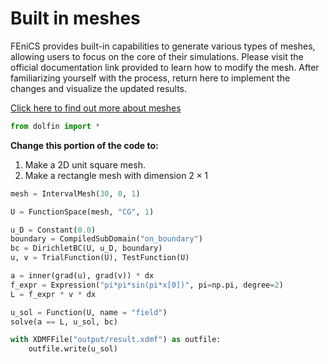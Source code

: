 # Built in meshes

FEniCS provides built-in capabilities to generate various types of meshes, allowing users to focus on the core of their simulations. Please visit the official documentation link provided to learn how to modify the mesh. After familiarizing yourself with the process, return here to implement the changes and visualize the updated results.

[Click here to find out more about meshes](https://fenicsproject.org/olddocs/dolfin/latest/python/demos/built-in-meshes/demo_built-in-meshes.py.html)


```python
from dolfin import *
```

**Change this portion of the code to:**
1. Make a 2D unit square mesh.
2. Make a rectangle mesh with dimension $2 \times 1$


```python
mesh = IntervalMesh(30, 0, 1)
```


```python
U = FunctionSpace(mesh, "CG", 1)

u_D = Constant(0.0)
boundary = CompiledSubDomain("on_boundary")
bc = DirichletBC(U, u_D, boundary)
u, v = TrialFunction(U), TestFunction(U)

a = inner(grad(u), grad(v)) * dx
f_expr = Expression("pi*pi*sin(pi*x[0])", pi=np.pi, degree=2)
L = f_expr * v * dx

u_sol = Function(U, name = "field")
solve(a == L, u_sol, bc)

with XDMFFile("output/result.xdmf") as outfile:
    outfile.write(u_sol)
```


```python

```
